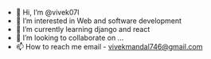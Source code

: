- 👋 Hi, I’m @vivek07l
- 👀 I’m interested in Web and software development
- 🌱 I’m currently learning django and react
- 💞️ I’m looking to collaborate on ...
- 📫 How to reach me email - vivekmandal746@gmail.com

<!---
vivek07l/vivek07l is a ✨ special ✨ repository because its `README.md` (this file) appears on your GitHub profile.
You can click the Preview link to take a look at your changes.
--->
